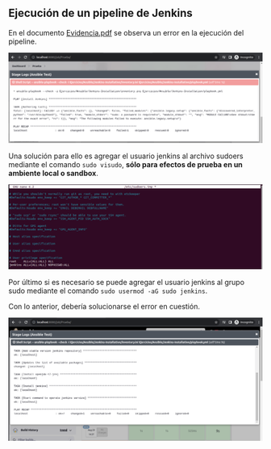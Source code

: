 ## Ejecución de un pipeline de Jenkins

En el documento [Evidencia.pdf](Evidencia.pdf) se observa un error en la ejecución del pipeline.

![img-1](img/1.png)

Una solución para ello es agregar el usuario jenkins al archivo sudoers mediante el comando ```sudo visudo```, **sólo para efectos de prueba en un ambiente local o sandbox**.

![img-2](img/2.png)

Por último si es necesario se puede agregar el usuario jenkins al grupo sudo mediante el comando ```sudo usermod -aG sudo jenkins```.

Con lo anterior, debería solucionarse el error en cuestión.

![img-3](img/3.png)
